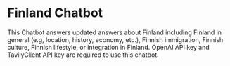 # Finland Chatbot
This Chatbot answers updated answers about Finland including Finland in general (e.g, location, history, economy, etc.), Finnish immigration, Finnish culture, Finnish lifestyle, or integration in Finland.
OpenAI API key and TavilyClient API key are required to use this chatbot. 
